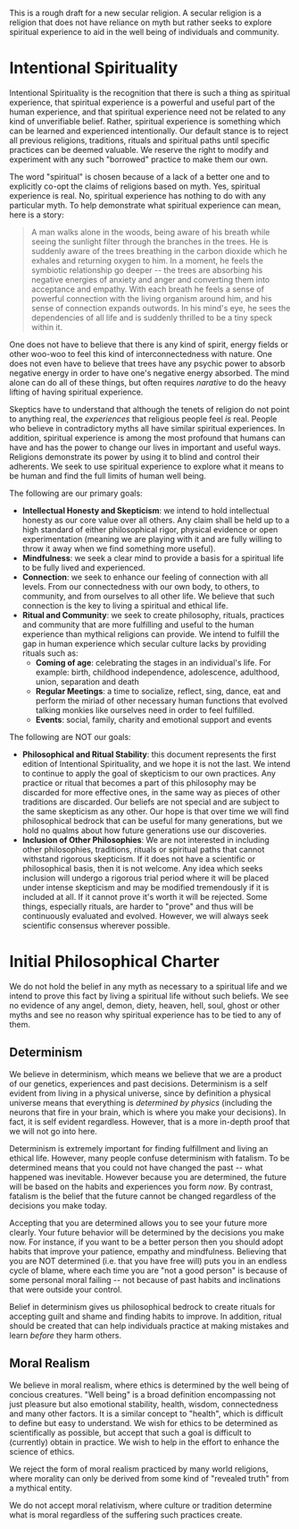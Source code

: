 This is a rough draft for a new secular religion. A secular religion is a
religion that does not have reliance on myth but rather seeks to explore
spiritual experience to aid in the well being of individuals and community.

# Intentional Spirituality
Intentional Spirituality is the recognition that there is such a thing as
spiritual experience, that spiritual experience is a powerful and useful part of
the human experience, and that spiritual experience need not be related to any
kind of unverifiable belief. Rather, spiritual experience is something which can
be learned and experienced intentionally. Our default stance is to reject all
previous religions, traditions, rituals and spiritual paths until specific
practices can be deemed valuable. We reserve the right to modify and experiment
with any such "borrowed" practice to make them our own.

The word "spiritual" is chosen because of a lack of a better one and to
explicitly co-opt the claims of religions based on myth. Yes, spiritual
experience is real. No, spiritual experience has nothing to do with any
particular myth. To help demonstrate what spiritual experience can mean, here is
a story:

> A man walks alone in the woods, being aware of his breath while seeing the
> sunlight filter through the branches in the trees. He is suddenly aware of the
> trees breathing in the carbon dioxide which he exhales and returning oxygen to
> him. In a moment, he feels the symbiotic relationship go deeper -- the trees
> are absorbing his negative energies of anxiety and anger and converting them
> into acceptance and empathy. With each breath he feels a sense of powerful
> connection with the living organism around him, and his sense of connection
> expands outwords. In his mind's eye, he sees the dependencies of all life and
> is suddenly thrilled to be a tiny speck within it.

One does not have to believe that there is any kind of spirit, energy fields or
other woo-woo to feel this kind of interconnectedness with nature. One does not
even have to believe that trees have any psychic power to absorb negative
energy in order to have one's negative energy absorbed. The mind alone can do
all of these things, but often requires *narative* to do the heavy lifting of
having spiritual experience.

Skeptics have to understand that although the tenets of religion do not point
to anything real, the *experiences* that religious people feel *is* real. People
who believe in contradictory myths all have similar spiritual experiences.
In addition, spiritual experience is among the most profound that humans can
have and has the power to change our lives in important and useful ways.
Religions demonstrate its power by using it to blind and control their
adherents. We seek to use spiritual experience to explore what it means to be
human and find the full limits of human well being.

The following are our primary goals:
- **Intellectual Honesty and Skepticism**: we intend to hold intellectual
  honesty as our core value over all others. Any claim shall be held up to a
  high standard of either philosophical rigor, physical evidence or open
  experimentation (meaning we are playing with it and are fully willing to throw
  it away when we find something more useful).
- **Mindfulness**: we seek a clear mind to provide a basis for a spiritual life
  to be fully lived and experienced.
- **Connection**: we seek to enhance our feeling of connection with all levels.
  From our connectedness with our own body, to others, to community, and from
  ourselves to all other life. We believe that such connection is the key to
  living a spiritual and ethical life.
- **Ritual and Community**: we seek to create philosophy, rituals, practices and
  community that are more fulfilling and useful to the human experience than
  mythical religions can provide. We intend to fulfill the gap in human
  experience which secular culture lacks by providing rituals such as:
  - **Coming of age**: celebrating the stages in an individual's life. For
    example: birth, childhood independence, adolescence, adulthood, union,
    separation and death
  - **Regular Meetings**: a time to socialize, reflect, sing, dance, eat and
    perform the miriad of other necessary human functions that evolved talking
    monkies like ourselves need in order to feel fulfilled.
  - **Events**: social, family, charity and emotional support and events

The following are NOT our goals:
- **Philosophical and Ritual Stability**: this document represents the first
  edition of Intentional Spirituality, and we hope it is not the last. We intend
  to continue to apply the goal of skepticism to our own practices. Any practice
  or ritual that becomes a part of this philosophy may be discarded for more
  effective ones, in the same way as pieces of other traditions are discarded.
  Our beliefs are not special and are subject to the same skepticism as any
  other. Our hope is that over time we will find philosophical bedrock that can
  be useful for many generations, but we hold no qualms about how future
  generations use our discoveries.
- **Inclusion of Other Philosophies**: We are not interested in including other
  philosophies, traditions, rituals or spiritual paths that cannot withstand
  rigorous skepticism. If it does not have a scientific or philosophical basis,
  then it is not welcome. Any idea which seeks inclusion will undergo a rigorous
  trial period where it will be placed under intense skepticism and may be
  modified tremendously if it is included at all. If it cannot prove it's worth
  it will be rejected. Some things, especially rituals, are harder to "prove"
  and thus will be continuously evaluated and evolved. However, we will always
  seek scientific consensus wherever possible.

# Initial Philosophical Charter
We do not hold the belief in any myth as necessary to a spiritual life and we
intend to prove this fact by living a spiritual life without such beliefs. We
see no evidence of any angel, demon, diety, heaven, hell, soul, ghost or other
myths and see no reason why spiritual experience has to be tied to any of them.

## Determinism
We believe in determinism, which means we believe that we are a product of our
genetics, experiences and past decisions. Determinism is a self evident from
living in a physical universe, since by definition a physical universe means
that everything is *determined by physics* (including the neurons that fire in
your brain, which is where you make your decisions). In fact, it is self evident
regardless. However, that is a more in-depth proof that we will not go into
here.

Determinism is extremely important for finding fulfillment and living an
ethical life. However, many people confuse determinism with fatalism.
To be determined means that you could not have changed the past -- what happened
was inevitable. However because you are determined, the future will be based on
the habits and experiences you form *now*. By contrast, fatalism is the belief
that the future cannot be changed regardless of the decisions you make today.

Accepting that you are determined allows you to see your future more clearly.
Your future behavior will be determined by the decisions you make now. For
instance, if you want to be a better person then you should adopt habits that
improve your patience, empathy and mindfulness. Believing that you are NOT
determined (i.e. that you have free will) puts you in an endless cycle of blame,
where each time you are "not a good person" is because of some personal moral
failing -- not because of past habits and inclinations that were outside your
control.

Belief in determinism gives us philosophical bedrock to create rituals for
accepting guilt and shame and finding habits to improve. In addition, ritual
should be created that can help individuals practice at making mistakes and
learn *before* they harm others.

## Moral Realism
We believe in moral realism, where ethics is determined by the well being of
concious creatures. "Well being" is a broad definition encompassing not just
pleasure but also emotional stability, health, wisdom, connectedness and many
other factors. It is a similar concept to "health", which is difficult to define
but easy to understand. We wish for ethics to be determined as scientifically as
possible, but accept that such a goal is difficult to (currently) obtain in
practice. We wish to help in the effort to enhance the science of ethics.

We reject the form of moral realism practiced by many world religions, where
morality can only be derived from some kind of "revealed truth" from a mythical
entity.

We do not accept moral relativism, where culture or tradition determine what is
moral regardless of the suffering such practices create.
